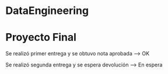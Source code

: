 # DataEngineering

# Proyecto Final

Se realizó primer entrega y se obtuvo nota aprobada  --> OK

Se realizó segunda entrega y se espera devolución    --> En espera
